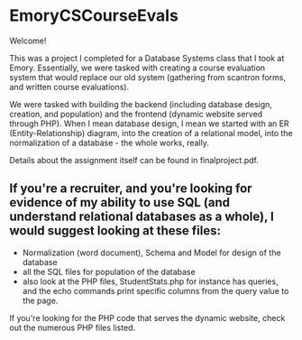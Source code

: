 # EmoryCSCourseEvals

Welcome!

This was a project I completed for a Database Systems class that I took at Emory. Essentially, we were tasked with creating a course evaluation system that would replace our old system (gathering from scantron forms, and written course evaluations).

We were tasked with building the backend (including database design, creation, and population) and the frontend (dynamic website served through PHP). When I mean database design, I mean we started with an ER (Entity-Relationship) diagram, into the creation of a relational model, into the normalization of a database - the whole works, really.

Details about the assignment itself can be found in finalproject.pdf.

If you're a recruiter, and you're looking for evidence of my ability to use SQL (and understand relational databases as a whole), I would suggest looking at these files:
- 
- Normalization (word document), Schema and Model for design of the database
- all the SQL files for population of the database
- also look at the PHP files, StudentStats.php for instance has queries, and the echo commands print specific columns from the query value to the page.

If you're looking for the PHP code that serves the dynamic website, check out the numerous PHP files listed.
